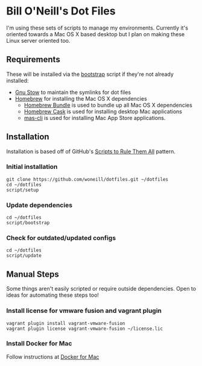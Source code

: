 # Bill O'Neill's Dot Files

I'm using these sets of scripts to manage my environments. Currently it's oriented towards a Mac OS X based desktop but I plan on making these Linux server oriented too.

## Requirements

These will be installed via the [bootstrap](script/bootstrap) script if they're not already installed:

* [Gnu Stow](http://www.gnu.org/software/stow/) to maintain the symlinks for dot files
* [Homebrew](https://github.com/Homebrew/brew) for installing the Mac OS X dependencies
  * [Homebrew Bundle](https://github.com/Homebrew/homebrew-bundle) is used to bundle up all Mac OS X dependencies
  * [Homebrew Cask](https://github.com/caskroom/homebrew-cask) is used for installing desktop Mac applications
  * [mas-cli](https://github.com/argon/mas) is used for installing Mac App Store applications.

## Installation

Installation is based off of GitHub's [Scripts to Rule Them All](http://githubengineering.com/scripts-to-rule-them-all/) pattern.

### Initial installation
```
git clone https://github.com/woneill/dotfiles.git ~/dotfiles
cd ~/dotfiles
script/setup
```

### Update dependencies
```
cd ~/dotfiles
script/bootstrap
```

### Check for outdated/updated configs
```
cd ~/dotfiles
script/update
```

## Manual Steps
Some things aren't easily scripted or require outside dependencies. Open to ideas for automating these steps too!

### Install license for vmware fusion and vagrant plugin

```
vagrant plugin install vagrant-vmware-fusion
vagrant plugin license vagrant-vmware-fusion ~/license.lic
```

### Install Docker for Mac
Follow instructions at [Docker for Mac](https://docs.docker.com/docker-for-mac/)
